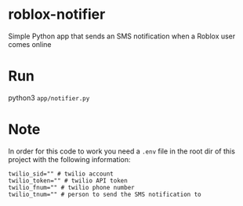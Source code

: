 # roblox-notifier
Simple Python app that sends an SMS notification when a Roblox user comes online

# Run
python3 `app/notifier.py`

# Note
In order for this code to work you need a `.env` file in the root dir of this project with the following information:
```
twilio_sid="" # twilio account
twilio_token="" # twilio API token
twilio_fnum="" # twilio phone number
twilio_tnum="" # person to send the SMS notification to
```
